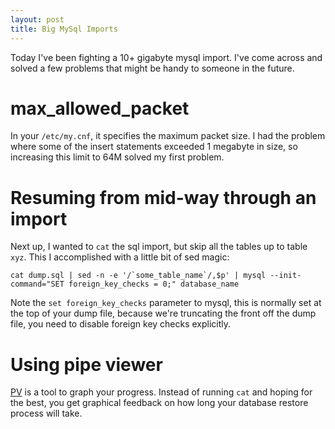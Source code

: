 ```yaml
---
layout: post
title: Big MySql Imports
---
```


Today I've been fighting a 10+ gigabyte mysql import. I've come across and solved a few problems that might be handy to someone in the future.

# max_allowed_packet

In your `/etc/my.cnf`, it specifies the maximum packet size. I had the problem where some of the insert statements exceeded 1 megabyte in size, so increasing this limit to 64M solved my first problem.

# Resuming from mid-way through an import

Next up, I wanted to `cat` the sql import, but skip all the tables up to table `xyz`. This I accomplished with a little bit of sed magic:

    cat dump.sql | sed -n -e '/`some_table_name`/,$p' | mysql --init-command="SET foreign_key_checks = 0;" database_name
  
Note the `set foreign_key_checks` parameter to mysql, this is normally set at the top of your dump file, because we're truncating the front off the dump file, you need to disable foreign key checks explicitly.

# Using pipe viewer

[PV](http://www.ivarch.com/programs/pv.shtml) is a tool to graph your progress. Instead of running `cat` and hoping for the best, you get graphical feedback on how long your database restore process will take.